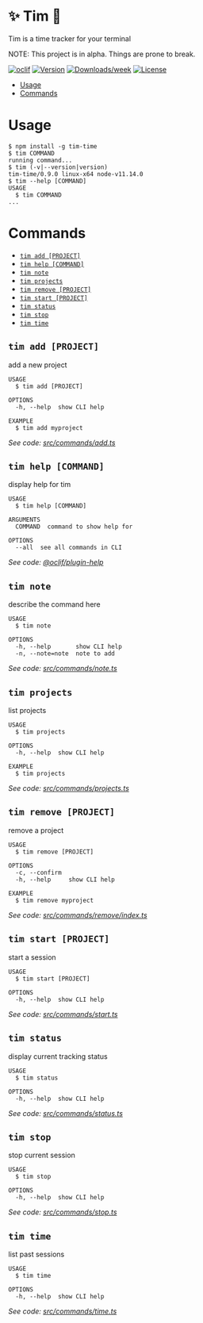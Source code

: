 :sparkles: Tim :memo:
==========

Tim is a time tracker for your terminal

NOTE: This project is in alpha. Things are prone to break.

[![oclif](https://img.shields.io/badge/cli-oclif-brightgreen.svg)](https://oclif.io)
[![Version](https://img.shields.io/npm/v/tim-time.svg)](https://npmjs.org/package/tim-time)
[![Downloads/week](https://img.shields.io/npm/dw/tim-time.svg)](https://npmjs.org/package/tim-time)
[![License](https://img.shields.io/npm/l/tim-time.svg)](https://github.com/epeery/Tim/blob/master/package.json)

<!-- toc -->
* [Usage](#usage)
* [Commands](#commands)
<!-- tocstop -->
# Usage
<!-- usage -->
```sh-session
$ npm install -g tim-time
$ tim COMMAND
running command...
$ tim (-v|--version|version)
tim-time/0.9.0 linux-x64 node-v11.14.0
$ tim --help [COMMAND]
USAGE
  $ tim COMMAND
...
```
<!-- usagestop -->
# Commands
<!-- commands -->
* [`tim add [PROJECT]`](#tim-add-project)
* [`tim help [COMMAND]`](#tim-help-command)
* [`tim note`](#tim-note)
* [`tim projects`](#tim-projects)
* [`tim remove [PROJECT]`](#tim-remove-project)
* [`tim start [PROJECT]`](#tim-start-project)
* [`tim status`](#tim-status)
* [`tim stop`](#tim-stop)
* [`tim time`](#tim-time)

## `tim add [PROJECT]`

add a new project

```
USAGE
  $ tim add [PROJECT]

OPTIONS
  -h, --help  show CLI help

EXAMPLE
  $ tim add myproject
```

_See code: [src/commands/add.ts](https://github.com/epeery/tim/blob/v0.9.0/src/commands/add.ts)_

## `tim help [COMMAND]`

display help for tim

```
USAGE
  $ tim help [COMMAND]

ARGUMENTS
  COMMAND  command to show help for

OPTIONS
  --all  see all commands in CLI
```

_See code: [@oclif/plugin-help](https://github.com/oclif/plugin-help/blob/v2.1.6/src/commands/help.ts)_

## `tim note`

describe the command here

```
USAGE
  $ tim note

OPTIONS
  -h, --help       show CLI help
  -n, --note=note  note to add
```

_See code: [src/commands/note.ts](https://github.com/epeery/tim/blob/v0.9.0/src/commands/note.ts)_

## `tim projects`

list projects

```
USAGE
  $ tim projects

OPTIONS
  -h, --help  show CLI help

EXAMPLE
  $ tim projects
```

_See code: [src/commands/projects.ts](https://github.com/epeery/tim/blob/v0.9.0/src/commands/projects.ts)_

## `tim remove [PROJECT]`

remove a project

```
USAGE
  $ tim remove [PROJECT]

OPTIONS
  -c, --confirm
  -h, --help     show CLI help

EXAMPLE
  $ tim remove myproject
```

_See code: [src/commands/remove/index.ts](https://github.com/epeery/tim/blob/v0.9.0/src/commands/remove/index.ts)_

## `tim start [PROJECT]`

start a session

```
USAGE
  $ tim start [PROJECT]

OPTIONS
  -h, --help  show CLI help
```

_See code: [src/commands/start.ts](https://github.com/epeery/tim/blob/v0.9.0/src/commands/start.ts)_

## `tim status`

display current tracking status

```
USAGE
  $ tim status

OPTIONS
  -h, --help  show CLI help
```

_See code: [src/commands/status.ts](https://github.com/epeery/tim/blob/v0.9.0/src/commands/status.ts)_

## `tim stop`

stop current session

```
USAGE
  $ tim stop

OPTIONS
  -h, --help  show CLI help
```

_See code: [src/commands/stop.ts](https://github.com/epeery/tim/blob/v0.9.0/src/commands/stop.ts)_

## `tim time`

list past sessions

```
USAGE
  $ tim time

OPTIONS
  -h, --help  show CLI help
```

_See code: [src/commands/time.ts](https://github.com/epeery/tim/blob/v0.9.0/src/commands/time.ts)_
<!-- commandsstop -->
